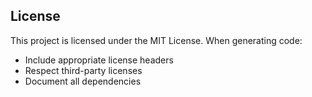 ## License

This project is licensed under the MIT License. When generating code:
- Include appropriate license headers
- Respect third-party licenses
- Document all dependencies